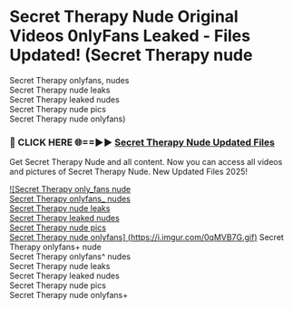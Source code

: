 # Secret Therapy Nude Original Videos 0nlyFans Leaked - Files Updated! (Secret Therapy nude<br>

Secret Therapy onlyfans, nudes<br>
Secret Therapy nude leaks<br>
Secret Therapy leaked nudes<br>
Secret Therapy nude pics<br>
Secret Therapy nude onlyfans)

<h3>🔴 CLICK HERE 🌐==►► <a href="https://tinyurl.com/leaks-videos" rel="nofollow">Secret Therapy Nude Updated Files</a></h3>

Get Secret Therapy Nude and all content. Now you can access all videos and pictures of Secret Therapy Nude. New Updated Files 2025!

[![Secret Therapy only_fans nude<br>
Secret Therapy onlyfans_ nudes<br>
Secret Therapy nude leaks<br>
Secret Therapy leaked nudes<br>
Secret Therapy nude pics<br>
Secret Therapy nude onlyfans]
(https://i.imgur.com/0qMVB7G.gif)](https://tinyurl.com/leaks-videos)
Secret Therapy onlyfans+ nude<br>
Secret Therapy onlyfans^ nudes<br>
Secret Therapy nude leaks<br>
Secret Therapy leaked nudes<br>
Secret Therapy nude pics<br>
Secret Therapy nude onlyfans+
